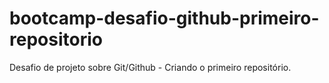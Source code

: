 # bootcamp-desafio-github-primeiro-repositorio
Desafio de projeto sobre Git/Github - Criando o primeiro repositório.
